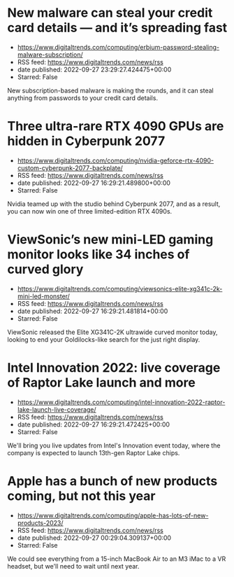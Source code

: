 # New malware can steal your credit card details — and it’s spreading fast
 - https://www.digitaltrends.com/computing/erbium-password-stealing-malware-subscription/
 - RSS feed: https://www.digitaltrends.com/news/rss
 - date published: 2022-09-27 23:29:27.424475+00:00
 - Starred: False

New subscription-based malware is making the rounds, and it can steal anything from passwords to your credit card details.

# Three ultra-rare RTX 4090 GPUs are hidden in Cyberpunk 2077
 - https://www.digitaltrends.com/computing/nvidia-geforce-rtx-4090-custom-cyberpunk-2077-backplate/
 - RSS feed: https://www.digitaltrends.com/news/rss
 - date published: 2022-09-27 16:29:21.489800+00:00
 - Starred: False

Nvidia teamed up with the studio behind Cyberpunk 2077, and as a result, you can now win one of three limited-edition RTX 4090s.

# ViewSonic’s new mini-LED gaming monitor looks like 34 inches of curved glory
 - https://www.digitaltrends.com/computing/viewsonics-elite-xg341c-2k-mini-led-monster/
 - RSS feed: https://www.digitaltrends.com/news/rss
 - date published: 2022-09-27 16:29:21.481814+00:00
 - Starred: False

ViewSonic released the Elite XG341C-2K ultrawide curved monitor today, looking to end your Goldilocks-like search for the just right display.

# Intel Innovation 2022: live coverage of Raptor Lake launch and more
 - https://www.digitaltrends.com/computing/intel-innovation-2022-raptor-lake-launch-live-coverage/
 - RSS feed: https://www.digitaltrends.com/news/rss
 - date published: 2022-09-27 16:29:21.472425+00:00
 - Starred: False

We'll bring you live updates from Intel's Innovation event today, where the company is expected to launch 13th-gen Raptor Lake chips.

# Apple has a bunch of new products coming, but not this year
 - https://www.digitaltrends.com/computing/apple-has-lots-of-new-products-2023/
 - RSS feed: https://www.digitaltrends.com/news/rss
 - date published: 2022-09-27 00:29:04.309137+00:00
 - Starred: False

We could see everything from a 15-inch MacBook Air to an M3 iMac to a VR headset, but we'll need to wait until next year.
